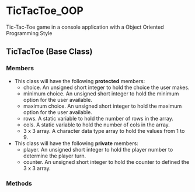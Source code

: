 # TicTacToe_OOP
Tic-Tac-Toe game in a console application with a Object Oriented Programming Style
## TicTacToe (Base Class)
  ### Members
- This class will have the following **protected** members:
  - choice. An unsigned short integer to hold the choice the user makes.
  - minimum choice. An unsigned short integer to hold the minimum option for the user available.
  - maximum choice. An unsigned short integer to hold the maximum option for the user available.
  - rows. A static variable to hold the number of rows in the array.
  - cols. A static variable to hold the number of cols in the array.
  - 3 x 3 array. A character data type array to hold the values from 1 to 9.
- This class will have the following **private** members:
  - player. An unsigned short integer to hold the player number to determine the player turn.
  - counter. An unsigned short integer to hold the counter to defined the 3 x 3 array.
 ### Methods
  
